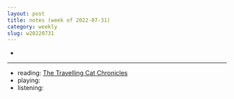 ```yaml
---
layout: post
title: notes (week of 2022-07-31)
category: weekly
slug: w20220731
---
```


- 

***
- reading: [The Travelling Cat Chronicles](https://www.goodreads.com/book/show/40961230-the-travelling-cat-chronicles?ac=1&from_search=true&qid=oZ5L7mQFGv&rank=1)
- playing: []()
- listening: []()